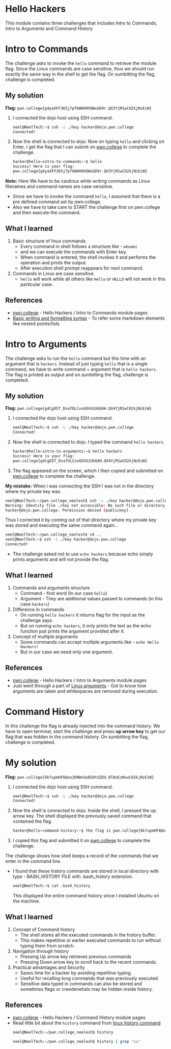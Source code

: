 # Hello Hackers
This module contains three challenges that includes Intro to Commands, Intro to Arguments and Command History

# Intro to Commands
The challenge asks to invoke the `hello` command to retrieve the module flag. 
Since the Linux commands are case sensitive, thus we should run exactly the same way in the shell to get the flag. On sumbitting the flag, challenge is completed.

## My solution
**Flag:** `pwn.college{g4yaXFF365j7pf6W0H9hOWxGD9r.QX3YjM1wCO2kjNzEzW}`

1. I connected the dojo host using SSH command.
    ```bash
    neel@NeelTech:~$ ssh -i ./key hacker@dojo.pwn.college
    Connected!
    ```
2. Now the shell is connected to dojo. Now on typing `hello` and clicking on Enter, I get the flag that I can submit on [pwn.college](https://pwn.college/linux-luminarium/hello/) to complete the challenge.
    ```bash
    hacker@hello~intro-to-commands:~$ hello
    Success! Here is your flag:
    pwn.college{g4yaXFF365j7pf6W0H9hOWxGD9r.QX3YjM1wCO2kjNzEzW}
    ```
**Note:** Here We have to be cautious while writing commands as Linux filenames and command names are case-sensitive.

- Since we have to invoke the command `hello`, I assumed that there is a pre defined command set by pwn.college.
- Also we have to take care to START the challenge first on pwn.college and then execute the command.

## What I learned
1. Basic structure of linux commands.
    - Every command in shell follows a structure like - `whoami`
    - and we can execute the commands with Enter key.
    - When command is entered, the shell invokes it and performs the operation and prints the output.
    - After execution shell prompt reappears for next command.
2. Commands in Linux are case sensitive.
    - `hello` will work while all others like `Hello` or `HELLO` will not work in this particular case.

## References 
- [pwn.college](https://pwn.college/linux-luminarium/hello/) - Hello Hackers / Intro to Commands module pages
- [Basic writing and formatting syntax](https://docs.github.com/en/get-started/writing-on-github/getting-started-with-writing-and-formatting-on-github/basic-writing-and-formatting-syntax) - To refer some markdown elements like nested points/lists


# Intro to Arguments
The challenge asks to run the `hello` command but this time with an argument that is `hackers`.
Instead of just typing `hello` that is a single command, we have to write command + argument that is `hello hackers`. The flag is printed as output and on sumbitting the flag, challenge is completed.

## My solution
**Flag:** `pwn.college{g4CgO5T_DvafOLCxxGOVG1UkQ4H.QX4YjM1wCO2kjNzEzW}`

1. I connected the dojo host using SSH command.
    ```bash
    neel@NeelTech:~$ ssh -i ./key hacker@dojo.pwn.college
    Connected!
    ```
2. Now the shell is connected to dojo. I typed the command `hello hackers`
    ```bash
    hacker@hello~intro-to-arguments:~$ hello hackers
    Success! Here is your flag:
    pwn.college{g4CgO5T_DvafOLCxxGOVG1UkQ4H.QX4YjM1wCO2kjNzEzW}
    ```
3.  The flag appeared on the screen, which I then copied and submitted on [pwn.college](https://pwn.college/linux-luminarium/hello/) to complete the challenge.


**My mistake:** When i was connecting the SSH I was not in the directory where my private key was.
```bash
neel@NeelTech:~/pwn.college_neelesh$ ssh -i ./key hacker@dojo.pwn.college
Warning: Identity file ./key not accessible: No such file or directory.
hacker@dojo.pwn.college: Permission denied (publickey).
```
Thus I corrected it by coming out of that directory where my private key was stored and executing the same command again...
```bash
neel@NeelTech:~/pwn.college_neelesh$ cd ..
neel@NeelTech:~$ ssh -i ./key hacker@dojo.pwn.college
Connected!
```

- The challenge asked not to use `echo hackers` because echo simply prints arguments and will not provide the flag.

## What I learned

1. Commands and arguments structure
    - Command - first word (In our case `hello`)
    - Argument - They are additional values passed to commands (in this case `hackers`)
2. Difference in commands
    - On running `hello hackers` it returns flag for the input as the challenge says.
    - But on running `echo hackers`, it only prints the text as the echo function just prints the argument provided after it.
3. Concept of multiple arguments
    - Some commands can accept multiple arguments like - `echo Hello Hackers!`
    - But in our case we need only one argument.

## References 
- [pwn.college](https://pwn.college/linux-luminarium/hello/) - Hello Hackers / Intro to Arguments module pages
- Just went through a part of [Linux arguments](https://www.w3resource.com/linux-system-administration/commands-and-arguments.php) - Got to know how arguments are taken and whitespaces are removed during execution.


# Command History
In this challenge the flag is already injected into the command history. We have to open terminal, start the challenge and press **up arrow key** to get our flag that was hidden in the command history. On sumbitting the flag, challenge is completed.

# My solution
**Flag:** `pwn.college{8k7upmHFAQoo26NWzGeBSOtUZDd.0lNzEzNxwCO2kjNzEzW}`

1. I connected the dojo host using SSH command.
    ```bash
    neel@NeelTech:~$ ssh -i ./key hacker@dojo.pwn.college
    Connected!
    ```
2. Now the shell is connected to dojo. Inside the shell, I pressed the up arrow key. The shell displayed the prevously saved command that contained the flag.
    ```bash
    hacker@hello~command-history:~$ the flag is pwn.college{8k7upmHFAQoo26NWzGeBSOtUZDd.0lNzEzNxwCO2kjNzEzW}
    ```
3. I copied this flag and submitted it on [pwn.college](https://pwn.college/linux-luminarium/hello/) to complete the challenge.

The challenge shows how shell keeps a record of the commands that we enter in the command line.

- I found that these history commands are stored in local directory with type - BASH_HISTORY FILE with .bash_history extension.
    ```bash
    neel@NeelTech:~$ cat .bash_history
    ```
    This displayed the entire command history since I installed Ubuntu on the machine.

## What I learned
1. Concept of Command history
    - The shell stores all the executed commands in the history buffer.
    - This makes repetitive or earlier executed commands to run without typing them from scratch.
2. Navigation through history
    - Pressing Up arrow key retrieves previous commands
    - Pressing Down arrow key to scroll back to the recent commands.
3. Practical advantages and Security
    - Saves time for a hacker by avoiding repetitive typing.
    - Useful for recalling long commands that was previously executed.
    - Sensitive data typed in commands can also be stored and sometimes flags or creedenetials may be hidden inside history.

## References 
- [pwn.college](https://pwn.college/linux-luminarium/hello/) - Hello Hackers / Command History module pages
- Read little bit about the `history` command from [linux history command](https://phoenixnap.com/kb/linux-history-command)
    ```bash
    neel@NeelTech:~/pwn.college_neelesh$ history
    ```
    ```bash
    neel@NeelTech:~/pwn.college_neelesh$ history | grep "su"
    ```